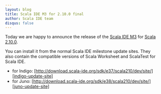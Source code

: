 ```yaml
---
layout: blog
title: Scala IDE M3 for 2.10.0 final
author: Scala IDE team
disqus: false
---
```


Today we are happy to announce the release of the [Scala IDE M3](http://scala-ide.org/blog/release-notes-2.1-Milestone-3.html) for [Scala 2.10.0][final-notes].

You can install it from the normal Scala IDE milestone update sites. They also contain the compatible versions of Scala Worksheet and ScalaTest for Scala IDE.

* for Indigo: [http://download.scala-ide.org/sdk/e37/scala210/dev/site/][indigo-update-site]
* for Juno: [http://download.scala-ide.org/sdk/e38/scala210/dev/site/][juno-update-site]


[final-notes]: http://www.scala-lang.org/node/27499
[indigo-update-site]: http://download.scala-ide.org/sdk/e37/scala210/dev/site/
[juno-update-site]: http://download.scala-ide.org/sdk/e38/scala210/dev/site/
